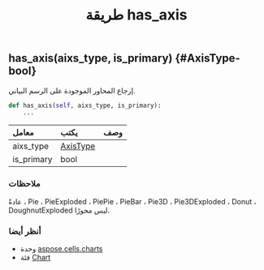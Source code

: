 ﻿---
title: طريقة has_axis
second_title: Aspose.Cells for Python via .NET API المراجع
description:
type: docs
weight: 60
url: /ar/python-net/aspose.cells.charts/chart/has_axis/
is_root: false
---
##  has_axis(aixs_type, is_primary) {#AxisType-bool}
إرجاع المحاور الموجودة على الرسم البياني.



```python
def has_axis(self, aixs_type, is_primary):
    ...
```


| معامل| يكتب| وصف|
| :- | :- | :- |
| aixs_type | [AxisType](/cells/ar/python-net/aspose.cells.charts/axistype) |  |
| is_primary | bool |  |
###  ملاحظات

عادةً ، Pie ، PieExploded ، PiePie ، PieBar ، Pie3D ، Pie3DExploded ، Donut ، DoughnutExploded ليس محورًا.


###  أنظر أيضا

* وحدة [aspose.cells.charts](../../)
* فئة [Chart](/cells/ar/python-net/aspose.cells.charts/chart)
